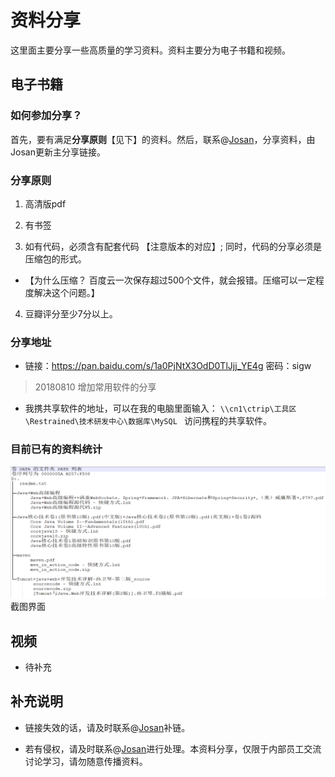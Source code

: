 # 资料分享

这里面主要分享一些高质量的学习资料。资料主要分为电子书籍和视频。

## 电子书籍

### 如何参加分享？

首先，要有满足**分享原则**【见下】的资料。然后，联系@[Josan](https://github.com/JosanSun)，分享资料，由Josan更新主分享链接。

### 分享原则

1. 高清版pdf

2. 有书签

3. 如有代码，必须含有配套代码  【注意版本的对应】; 同时，代码的分享必须是压缩包的形式。  
- 【为什么压缩？ 百度云一次保存超过500个文件，就会报错。压缩可以一定程度解决这个问题。】

4. 豆瓣评分至少7分以上。

### 分享地址

- 链接：https://pan.baidu.com/s/1a0PjNtX3OdD0TlJjj_YE4g 密码：sigw

> 20180810 增加常用软件的分享

- 我携共享软件的地址，可以在我的电脑里面输入： `\\cn1\ctrip\工具区\Restrained\技术研发中心\数据库\MySQL ` 访问携程的共享软件。

### 目前已有的资料统计

![资料截图](https://github.com/JosanSun/CtripTechExch/blob/master/pic/josan/book-content.png)  
截图界面


## 视频

- 待补充

## 补充说明

- 链接失效的话，请及时联系@[Josan](https://github.com/JosanSun)补链。

- 若有侵权，请及时联系@[Josan](https://github.com/JosanSun)进行处理。本资料分享，仅限于内部员工交流讨论学习，请勿随意传播资料。

